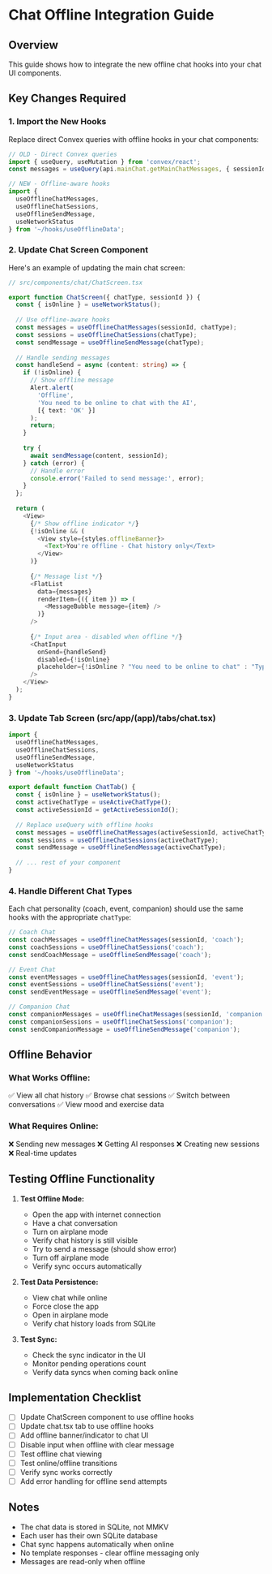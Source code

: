 # Chat Offline Integration Guide

## Overview
This guide shows how to integrate the new offline chat hooks into your chat UI components.

## Key Changes Required

### 1. Import the New Hooks

Replace direct Convex queries with offline hooks in your chat components:

```typescript
// OLD - Direct Convex queries
import { useQuery, useMutation } from 'convex/react';
const messages = useQuery(api.mainChat.getMainChatMessages, { sessionId });

// NEW - Offline-aware hooks
import { 
  useOfflineChatMessages, 
  useOfflineChatSessions,
  useOfflineSendMessage,
  useNetworkStatus 
} from '~/hooks/useOfflineData';
```

### 2. Update Chat Screen Component

Here's an example of updating the main chat screen:

```typescript
// src/components/chat/ChatScreen.tsx

export function ChatScreen({ chatType, sessionId }) {
  const { isOnline } = useNetworkStatus();
  
  // Use offline-aware hooks
  const messages = useOfflineChatMessages(sessionId, chatType);
  const sessions = useOfflineChatSessions(chatType);
  const sendMessage = useOfflineSendMessage(chatType);
  
  // Handle sending messages
  const handleSend = async (content: string) => {
    if (!isOnline) {
      // Show offline message
      Alert.alert(
        'Offline',
        'You need to be online to chat with the AI',
        [{ text: 'OK' }]
      );
      return;
    }
    
    try {
      await sendMessage(content, sessionId);
    } catch (error) {
      // Handle error
      console.error('Failed to send message:', error);
    }
  };
  
  return (
    <View>
      {/* Show offline indicator */}
      {!isOnline && (
        <View style={styles.offlineBanner}>
          <Text>You're offline - Chat history only</Text>
        </View>
      )}
      
      {/* Message list */}
      <FlatList
        data={messages}
        renderItem={({ item }) => (
          <MessageBubble message={item} />
        )}
      />
      
      {/* Input area - disabled when offline */}
      <ChatInput
        onSend={handleSend}
        disabled={!isOnline}
        placeholder={!isOnline ? "You need to be online to chat" : "Type a message..."}
      />
    </View>
  );
}
```

### 3. Update Tab Screen (src/app/(app)/tabs/chat.tsx)

```typescript
import { 
  useOfflineChatMessages, 
  useOfflineChatSessions,
  useOfflineSendMessage,
  useNetworkStatus 
} from '~/hooks/useOfflineData';

export default function ChatTab() {
  const { isOnline } = useNetworkStatus();
  const activeChatType = useActiveChatType();
  const activeSessionId = getActiveSessionId();
  
  // Replace useQuery with offline hooks
  const messages = useOfflineChatMessages(activeSessionId, activeChatType);
  const sessions = useOfflineChatSessions(activeChatType);
  const sendMessage = useOfflineSendMessage(activeChatType);
  
  // ... rest of your component
}
```

### 4. Handle Different Chat Types

Each chat personality (coach, event, companion) should use the same hooks with the appropriate `chatType`:

```typescript
// Coach Chat
const coachMessages = useOfflineChatMessages(sessionId, 'coach');
const coachSessions = useOfflineChatSessions('coach');
const sendCoachMessage = useOfflineSendMessage('coach');

// Event Chat
const eventMessages = useOfflineChatMessages(sessionId, 'event');
const eventSessions = useOfflineChatSessions('event');
const sendEventMessage = useOfflineSendMessage('event');

// Companion Chat
const companionMessages = useOfflineChatMessages(sessionId, 'companion');
const companionSessions = useOfflineChatSessions('companion');
const sendCompanionMessage = useOfflineSendMessage('companion');
```

## Offline Behavior

### What Works Offline:
✅ View all chat history
✅ Browse chat sessions
✅ Switch between conversations
✅ View mood and exercise data

### What Requires Online:
❌ Sending new messages
❌ Getting AI responses
❌ Creating new sessions
❌ Real-time updates

## Testing Offline Functionality

1. **Test Offline Mode:**
   - Open the app with internet connection
   - Have a chat conversation
   - Turn on airplane mode
   - Verify chat history is still visible
   - Try to send a message (should show error)
   - Turn off airplane mode
   - Verify sync occurs automatically

2. **Test Data Persistence:**
   - View chat while online
   - Force close the app
   - Open in airplane mode
   - Verify chat history loads from SQLite

3. **Test Sync:**
   - Check the sync indicator in the UI
   - Monitor pending operations count
   - Verify data syncs when coming back online

## Implementation Checklist

- [ ] Update ChatScreen component to use offline hooks
- [ ] Update chat.tsx tab to use offline hooks
- [ ] Add offline banner/indicator to chat UI
- [ ] Disable input when offline with clear message
- [ ] Test offline chat viewing
- [ ] Test online/offline transitions
- [ ] Verify sync works correctly
- [ ] Add error handling for offline send attempts

## Notes

- The chat data is stored in SQLite, not MMKV
- Each user has their own SQLite database
- Chat sync happens automatically when online
- No template responses - clear offline messaging only
- Messages are read-only when offline